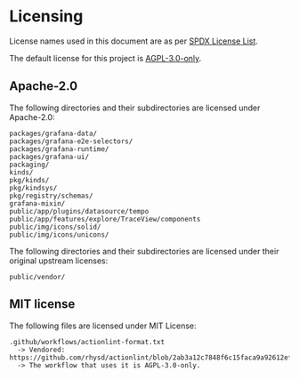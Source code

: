 # Licensing

License names used in this document are as per [SPDX License List](https://spdx.org/licenses/).

The default license for this project is [AGPL-3.0-only](LICENSE).

## Apache-2.0

The following directories and their subdirectories are licensed under Apache-2.0:

```
packages/grafana-data/
packages/grafana-e2e-selectors/
packages/grafana-runtime/
packages/grafana-ui/
packaging/
kinds/
pkg/kinds/
pkg/kindsys/
pkg/registry/schemas/
grafana-mixin/
public/app/plugins/datasource/tempo
public/app/features/explore/TraceView/components
public/img/icons/solid/
public/img/icons/unicons/
```

The following directories and their subdirectories are licensed under their original upstream licenses:

```
public/vendor/
```

## MIT license

The following files are licensed under MIT License:

```
.github/workflows/actionlint-format.txt
  -> Vendored: https://github.com/rhysd/actionlint/blob/2ab3a12c7848f6c15faca9a92612ef4261d0e370/testdata/format/sarif_template.txt
  -> The workflow that uses it is AGPL-3.0-only.
```

